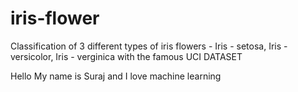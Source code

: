 # iris-flower
Classification of 3 different types of iris flowers - Iris - setosa, Iris - versicolor, Iris - verginica with the famous UCI DATASET

Hello My name is Suraj and I love machine learning
